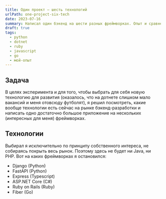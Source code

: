 ```yaml
---
title: Один проект — шесть технологий
urlPath: one-project-six-tech
date: 2023-07-16
summary: Написал один бэкенд на шести разных фреймворках. Опыт и сравнение
draft: true
tags:
  - python
  - dotnet
  - ruby
  - javascript
  - go
  - мой-опыт
---
```


## Задача

В целях эксперимента и для того, чтобы выбрать для себя новую технологию для развития (оказалось, что на дотнете слишком мало вакансий и меня отовсюду футболят), я решил посмотреть, какие вообще технологии есть сейчас на рынке бэкенд-разработки и написать одно достаточно большое приложение на нескольких (интересных для меня) фреймворках.

## Технологии

Выбирал я исключительно по принципу собственного интереса, не собираясь покрыть весь рынок. Поэтому здесь не будет ни Java, ни PHP. Вот на каких фреймворках я остановился:

- Django (Python)
- FastAPI (Python)
- Express (Typescript)
- ASP.NET Core (C#)
- Ruby on Rails (Ruby)
- Fiber (Go)
